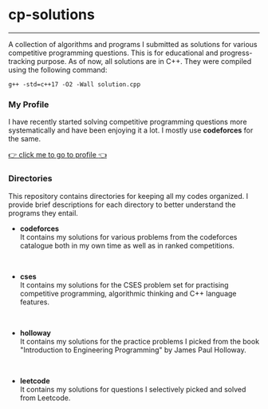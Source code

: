 # cp-solutions

---

A collection of algorithms and programs I submitted as solutions for various competitive programming questions. This is for educational and progress-tracking purpose. As of now, all solutions are in C++. They were compiled using the following command:

```
g++ -std=c++17 -O2 -Wall solution.cpp
```

### My Profile
I have recently started solving competitive programming questions more systematically and have been enjoying it a lot. I mostly use <b>codeforces</b> for the same.

[:point_right: click me to go to profile :point_left: ](https://codeforces.com/profile/vibhorag03)


### Directories
This repository contains directories for keeping all my codes organized. I provide brief descriptions for each directory to better understand the programs they entail.

- <b>codeforces</b><br>
It contains my solutions for various problems from the codeforces catalogue both in my own time as well as in ranked competitions.
<br>

- <b>cses</b><br>
It contains my solutions for the CSES problem set for practising competitive programming, algorithmic thinking and C++ language features.
<br>

- <b>holloway</b><br>
It contains my solutions for the practice problems I picked from the book "Introduction to Engineering Programming" by James Paul Holloway.
<br>

- <b>leetcode</b><br>
It contains my solutions for questions I selectively picked and solved from Leetcode.
<br>